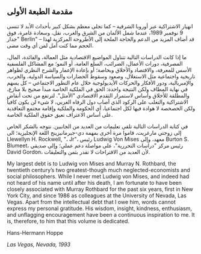 ## مقدمة الطبعة الأولى

انهيار الاشتراكية عبر أوروبا الشرقية – كما تجلى معظم بشكل كبير بأحداث الأبد لا تنسى 9 نوفمبر 1989، عندما شمل الألمان من الشرق والغرب، نقل، وسعادة غامرة، فوق "جدار Berlin" – قد أضاف المزيد من الدعم والحاجة الملحة إلى الأطروحة المركزية لهذا الحجم مما كنت أمل لمن أي وقت مضى.

ما إذا كانت الدراسات التالية تتناول المواضيع الاقتصادية مثل العمالة، والفائدة، المال، المصرفية، دورات الأعمال، الضرائب، السلع العامة، أو النمو؛ مع المشاكل الفلسفية الأسس للمعرفة، والاقتصاد والأخلاق وبخاصة؛ أو بإعادة الإعمار والشرح النظري لظواهر تاريخية واجتماعية مثل الاستغلال، وصعود وسقوط الحضارات والسياسة الدولية، والحرب، والإمبريالية، ودور الأفكار والحركات الأيديولوجية خلال عام التطور الاجتماعي – كل يسهم في نهاية المطاف ولكن النتيجة واحدة: الحق في الملكية الخاصة مبدأ صحيح بلا منازع، والمطلقة للأخلاق وأساس لاستمرار التقدم الاقتصادي "الأمثل". لترتفع من تحت أنقاض الاشتراكية والتغلب على الركود الذي أصاب دول الرفاه الغربي، لا شيء لن يكون كافياً ولكن الخصخصة لا هوادة فيها لكل اجتماعيا، أي الحكومة والملكية وإقامة مجتمع التعاقدية على أساس الاعتراف تعيق حقوق الملكية الخاصة.

في كتابة الدراسات التالية تلقي تعليمات من العديد من الجانبين. نتوجه بالشكر الخاص إلى زوجتي مارغريت، قاموا مرة أخرى بمهمة دي-جيرمانيزينج اللغة الإنجليزية؛ الى Llewellyn H. Rockwell, "، Jr"، رئيس Ludwig Von Mises معهد، وإلى Burton S. Blumeet، رئيس مركز "دراسات التحررية"، على مواصلة دعم عملي؛ وإلى صديقي David Gordon، لأن العديد من الاقتراحات لا تقدر بثمن والتعليقات.

My largest debt is to Ludwig von Mises and Murray N. Rothbard, the twentieth century’s two greatest-though much neglected-economists and social philosophers. While I never met Ludwig von Mises, and indeed had not heard of his name until after his death, I am fortunate to have been closely associated with Murray Rothbard for the past six years, first in New York City, and since 1986 as colleagues at the University of Nevada, Las Vegas. Apart from the intellectual debt that I owe him, words cannot express my personal gratitude. His wisdom, insight, kindness, enthusiasm, and unflagging encouragement have been a continuous inspiration to me. It is, therefore, to him that this volume is dedicated.

Hans-Hermann Hoppe

*Las Vegas, Nevada, 1993*